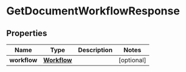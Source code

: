 

# GetDocumentWorkflowResponse


## Properties

| Name | Type | Description | Notes |
|------------ | ------------- | ------------- | -------------|
|**workflow** | [**Workflow**](Workflow.md) |  |  [optional] |



